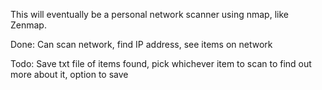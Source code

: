 This will eventually be a personal network scanner using nmap, like Zenmap.

Done: Can scan network, find IP address, see items on network

Todo: Save txt file of items found, pick whichever item to scan to find out more about it, option to save